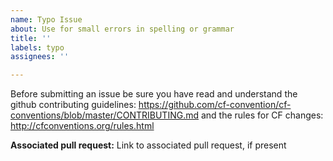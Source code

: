 ```yaml
---
name: Typo Issue
about: Use for small errors in spelling or grammar
title: ''
labels: typo
assignees: ''

---
```


Before submitting an issue be sure you have read and understand the github contributing guidelines: https://github.com/cf-convention/cf-conventions/blob/master/CONTRIBUTING.md and the rules for CF changes: http://cfconventions.org/rules.html

**Associated pull request:** Link to associated pull request, if present
